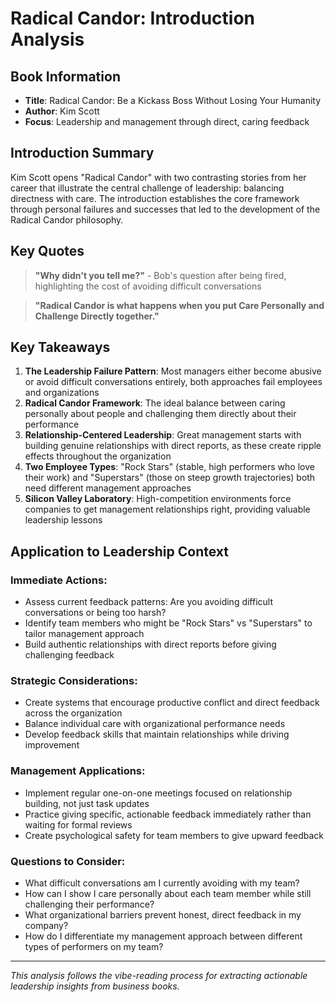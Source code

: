 # Radical Candor: Introduction Analysis

## Book Information
- **Title**: Radical Candor: Be a Kickass Boss Without Losing Your Humanity
- **Author**: Kim Scott
- **Focus**: Leadership and management through direct, caring feedback

## Introduction Summary

Kim Scott opens "Radical Candor" with two contrasting stories from her career that illustrate the central challenge of leadership: balancing directness with care. The introduction establishes the core framework through personal failures and successes that led to the development of the Radical Candor philosophy.

## Key Quotes

> **"Why didn't you tell me?"** - Bob's question after being fired, highlighting the cost of avoiding difficult conversations

> **"Radical Candor is what happens when you put Care Personally and Challenge Directly together."**

## Key Takeaways

1. **The Leadership Failure Pattern**: Most managers either become abusive or avoid difficult conversations entirely, both approaches fail employees and organizations
2. **Radical Candor Framework**: The ideal balance between caring personally about people and challenging them directly about their performance
3. **Relationship-Centered Leadership**: Great management starts with building genuine relationships with direct reports, as these create ripple effects throughout the organization
4. **Two Employee Types**: "Rock Stars" (stable, high performers who love their work) and "Superstars" (those on steep growth trajectories) both need different management approaches
5. **Silicon Valley Laboratory**: High-competition environments force companies to get management relationships right, providing valuable leadership lessons

## Application to Leadership Context

### **Immediate Actions:**
- Assess current feedback patterns: Are you avoiding difficult conversations or being too harsh?
- Identify team members who might be "Rock Stars" vs "Superstars" to tailor management approach
- Build authentic relationships with direct reports before giving challenging feedback

### **Strategic Considerations:**
- Create systems that encourage productive conflict and direct feedback across the organization
- Balance individual care with organizational performance needs
- Develop feedback skills that maintain relationships while driving improvement

### **Management Applications:**
- Implement regular one-on-one meetings focused on relationship building, not just task updates
- Practice giving specific, actionable feedback immediately rather than waiting for formal reviews
- Create psychological safety for team members to give upward feedback

### **Questions to Consider:**
- What difficult conversations am I currently avoiding with my team?
- How can I show I care personally about each team member while still challenging their performance?
- What organizational barriers prevent honest, direct feedback in my company?
- How do I differentiate my management approach between different types of performers on my team?

---

*This analysis follows the vibe-reading process for extracting actionable leadership insights from business books.*
